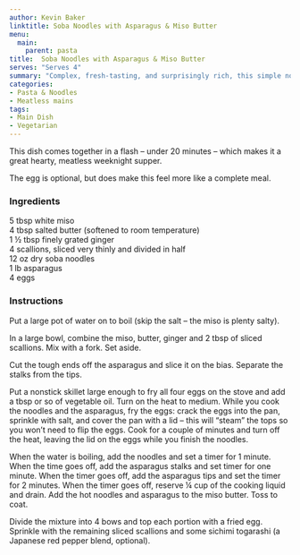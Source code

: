 ```yaml
---
author: Kevin Baker
linktitle: Soba Noodles with Asparagus & Miso Butter
menu:
  main:
    parent: pasta
title:  Soba Noodles with Asparagus & Miso Butter
serves: "Serves 4"
summary: "Complex, fresh-tasting, and surprisingly rich, this simple noodle dish builds on the earthy goodness of Japanese buckwheat noodles (soba). The combination of miso and butter is reminiscent of good parmesan cheese."
categories:
- Pasta & Noodles
- Meatless mains
tags: 
- Main Dish
- Vegetarian
---
```

This dish comes together in a flash – under 20 minutes – which makes it a great hearty, meatless weeknight supper.

The egg is optional, but does make this feel more like a complete meal.
### Ingredients

<div class="ingredient-list">

5 tbsp white miso  
4 tbsp salted butter (softened to room temperature)   
1 ½ tbsp finely grated ginger  
4 scallions, sliced very thinly and divided in half  
12 oz dry soba noodles  
1 lb asparagus  
4 eggs   


</div>

### Instructions
Put a large pot of water on to boil (skip the salt – the miso is plenty salty).  

In a large bowl, combine the miso, butter, ginger and 2 tbsp of sliced scallions.  Mix with a fork. Set aside.

Cut the tough ends off the asparagus and slice it on the bias.  Separate the stalks from the tips.

Put a nonstick skillet large enough to fry all four eggs on the stove and add a tbsp or so of vegetable oil. Turn on the heat to medium.  While you cook the noodles and the asparagus, fry the eggs: crack the eggs into the pan, sprinkle with salt, and cover the pan with a lid – this will “steam” the tops so you won’t need to flip the eggs. Cook for a couple of minutes and turn off the heat, leaving the lid on the eggs while you finish the noodles.

When the water is boiling, add the noodles and set a timer for 1 minute.  When the time goes off, add the asparagus stalks and set timer for one minute. When the timer goes off, add the asparagus tips and set the timer for 2 minutes. When the timer goes off, reserve ¼ cup of the cooking liquid and drain.  Add the hot noodles and asparagus to the miso butter.  Toss to coat.

Divide the mixture into 4 bows and top each portion with a fried egg.  Sprinkle with the remaining sliced scallions and some sichimi togarashi (a Japanese red pepper blend, optional).
